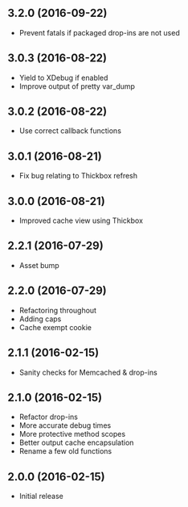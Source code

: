 ## 3.2.0 (2016-09-22)
* Prevent fatals if packaged drop-ins are not used

## 3.0.3 (2016-08-22)
* Yield to XDebug if enabled
* Improve output of pretty var_dump

## 3.0.2 (2016-08-22)
* Use correct callback functions

## 3.0.1 (2016-08-21)
* Fix bug relating to Thickbox refresh

## 3.0.0 (2016-08-21)
* Improved cache view using Thickbox

## 2.2.1 (2016-07-29)
* Asset bump

## 2.2.0 (2016-07-29)
* Refactoring throughout
* Adding caps
* Cache exempt cookie

## 2.1.1 (2016-02-15)
* Sanity checks for Memcached & drop-ins

## 2.1.0 (2016-02-15)
* Refactor drop-ins
* More accurate debug times
* More protective method scopes
* Better output cache encapsulation
* Rename a few old functions

## 2.0.0 (2016-02-15)
* Initial release
